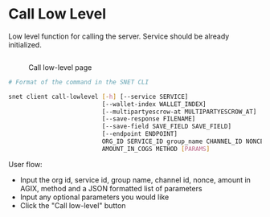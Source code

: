 # Call Low Level

Low level function for calling the server. Service should be already initialized.

<figure><img src="/assets/images/products/TUI/Screenshot 2024-08-17 at 6.17.01 PM.png" alt=""><figcaption><p>Call low-level page</p></figcaption></figure>

```bash
# Format of the command in the SNET CLI

snet client call-lowlevel [-h] [--service SERVICE]
                          [--wallet-index WALLET_INDEX]
                          [--multipartyescrow-at MULTIPARTYESCROW_AT]
                          [--save-response FILENAME]
                          [--save-field SAVE_FIELD SAVE_FIELD]
                          [--endpoint ENDPOINT]
                          ORG_ID SERVICE_ID group_name CHANNEL_ID NONCE
                          AMOUNT_IN_COGS METHOD [PARAMS]
```

User flow:

* Input the org id, service id, group name, channel id, nonce, amount in AGIX, method and a JSON formatted list of parameters
* Input any optional parameters you would like
* Click the "Call low-level" button
